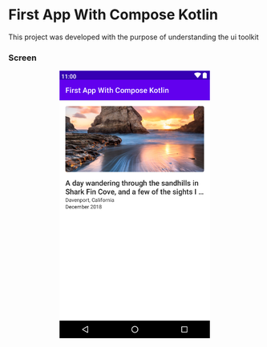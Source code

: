 # First App With Compose Kotlin
This project was developed with the purpose of understanding the ui toolkit

### Screen
<p align='center'>
  <img width=300 src='https://github.com/ronaldsantos63/first-app-with-compose-kotlin/blob/master/screen/img.png?raw=true' />
</p>